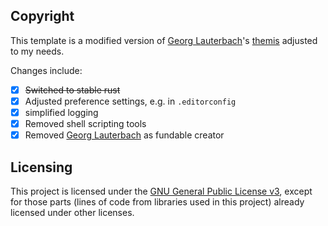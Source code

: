 ## Copyright

This template is a modified version of [Georg Lauterbach]'s [themis] adjusted to my needs. 

Changes include:
- [X] ~~Switched to stable rust~~
- [X] Adjusted preference settings, e.g. in `.editorconfig`
- [X] simplified logging
- [X] Removed shell scripting tools
- [X] Removed [Georg Lauterbach] as fundable creator

## Licensing

This project is licensed under the [GNU General Public License v3], except for those parts (lines of code from libraries used in this project) already licensed under other licenses.

[//]: # (Links)

[Georg Lauterbach]: https://github.com/georglauterbach
[themis]: https://github.com/georglauterbach/themis
[GNU General Public License v3]: https://www.gnu.org/licenses/gpl-3.0.txt
